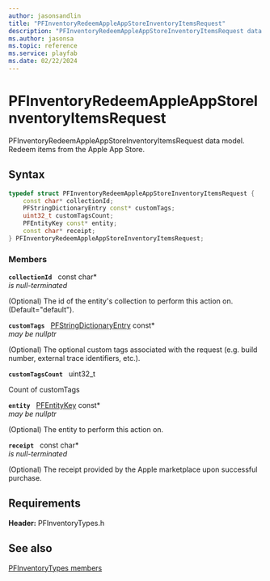 ```yaml
---
author: jasonsandlin
title: "PFInventoryRedeemAppleAppStoreInventoryItemsRequest"
description: "PFInventoryRedeemAppleAppStoreInventoryItemsRequest data model. Redeem items from the Apple App Store."
ms.author: jasonsa
ms.topic: reference
ms.service: playfab
ms.date: 02/22/2024
---
```


# PFInventoryRedeemAppleAppStoreInventoryItemsRequest  

PFInventoryRedeemAppleAppStoreInventoryItemsRequest data model. Redeem items from the Apple App Store.  

## Syntax  
  
```cpp
typedef struct PFInventoryRedeemAppleAppStoreInventoryItemsRequest {  
    const char* collectionId;  
    PFStringDictionaryEntry const* customTags;  
    uint32_t customTagsCount;  
    PFEntityKey const* entity;  
    const char* receipt;  
} PFInventoryRedeemAppleAppStoreInventoryItemsRequest;  
```
  
### Members  
  
**`collectionId`** &nbsp; const char*  
*is null-terminated*  
  
(Optional) The id of the entity's collection to perform this action on. (Default="default").
  
**`customTags`** &nbsp; [PFStringDictionaryEntry](../../pftypes/structs/pfstringdictionaryentry.md) const*  
*may be nullptr*  
  
(Optional) The optional custom tags associated with the request (e.g. build number, external trace identifiers, etc.).
  
**`customTagsCount`** &nbsp; uint32_t  
  
Count of customTags
  
**`entity`** &nbsp; [PFEntityKey](../../pftypes/structs/pfentitykey-c.md) const*  
*may be nullptr*  
  
(Optional) The entity to perform this action on.
  
**`receipt`** &nbsp; const char*  
*is null-terminated*  
  
(Optional) The receipt provided by the Apple marketplace upon successful purchase.
  
  
## Requirements  
  
**Header:** PFInventoryTypes.h
  
## See also  
[PFInventoryTypes members](../pfinventorytypes_members.md)  

  
  

